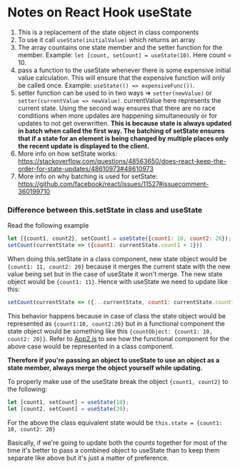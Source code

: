 # Notes on React Hook useState

1. This is a replacement of the state object in class components
2. To use it call `useState(initialValue)` which returns an array
3. The array countains one state member and the setter function for the member. Example: `let [count, setCount] = useState(10)`. Here count = 10.
4. pass a function to the useState whenever there is some expensive initial value calculation. This will ensure that the expensive function will only be called once. Example: `useState(() => expensiveFunc())`. 
5. setter function can be used to in two ways => `setter(newValue)` or `setter(currentValue => newValue)`. currentValue here represents the current state. Using the second way ensures that there are no race conditions when more updates are happening simultaneously or for updates to not get overwritten. **This is because state is always updated in batch when called the first way. The batching of setState ensures that if a state for an element is being changed by multiple places only the recent update is displayed to the client.**
6. More info on how setState works: https://stackoverflow.com/questions/48563650/does-react-keep-the-order-for-state-updates/48610973#48610973 
7. More info on why batching is used for setState: https://github.com/facebook/react/issues/11527#issuecomment-360199710

### Difference between this.setState in class and useState

Read the following example

```javascript
let [{count1, count2}, setCount] = useState({count1: 10, count2: 20});
setCount(currentState => ({count1: currentState.count1 + 1}))
```

When doing this.setState in a class component, new state object would be `{count1: 11, count2: 20}` because it merges the current state with the new value being set but in the case of useState it won't merge. The new state object would be `{count1: 11}`. Hence with useState we need to update like this: 

```javascript
setCount(currentState => ({...currentState, count1: currentState.count1 + 1}))
```

This behavior happens because in case of class the state object would be represented as `{count1:10, count2:20}` but in a functional component the state object would be something like this `{countObject: {count1: 10, count2: 20}}`. Refer to [App2.js](./src/App2.js) to see how the functional component for the above case would be represented in a class component.

**Therefore if you're passing an object to useState to use an object as a state member, always merge the object yourself while updating.**

To properly make use of the useState break the object `{count1, count2}` to the following:

```javascript
let [count1, setCount] = useState(10);
let [count2, setCount] = useState(20);
```
For the above the class equivalent state would be `this.state = {count1: 10, count2: 20}`

Basically, if we're going to update both the counts together for most of the time it's better to pass a combined object to useState than to keep them separate like above but it's just a matter of preference.